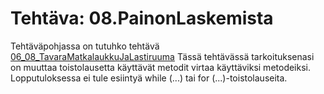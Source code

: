 # Tehtäva: 08.PainonLaskemista

Tehtäväpohjassa on tutuhko tehtävä [06_08_TavaraMatkalaukkuJaLastiruuma](https://github.com/lnxbusdrvr/ohjelmoinninPerusteet/tree/master/moocJava2020/osa06/08.TavaraMatkalaukkuJaLastiruuma) 
Tässä tehtävässä tarkoituksenasi on muuttaa toistolausetta käyttävät 
metodit virtaa käyttäviksi metodeiksi. Lopputuloksessa ei tule 
esiintyä while (...) tai for (...)-toistolauseita.
